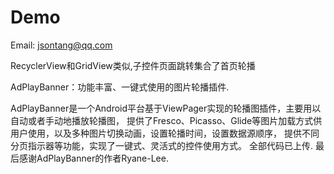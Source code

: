 # Demo
Email: jsontang@qq.com

RecyclerView和GridView类似,子控件页面跳转集合了首页轮播

AdPlayBanner：功能丰富、一键式使用的图片轮播插件.

AdPlayBanner是一个Android平台基于ViewPager实现的轮播图插件，主要用以自动或者手动地播放轮播图，
  提供了Fresco、Picasso、Glide等图片加载方式供用户使用，以及多种图片切换动画，设置轮播时间，设置数据源顺序，
  提供不同分页指示器等功能，实现了一键式、灵活式的控件使用方式。
  全部代码已上传.
  最后感谢AdPlayBanner的作者Ryane-Lee.
